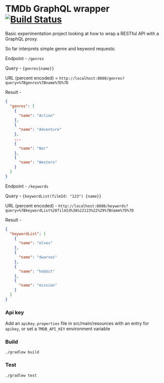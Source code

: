 # TMDb GraphQL wrapper [![Build Status](https://travis-ci.org/asherjames/tmdb-graphql-wrapper.svg?branch=master)](https://travis-ci.org/asherjames/tmdb-graphql-wrapper)
Basic experimentation project looking at how to wrap a RESTful API with a GraphQL proxy.
  
So far interprets simple genre and keyword requests:

Endpoint - `/genres`

Query - `{genres{name}}`

URL (percent encoded) = `http://localhost:8080/genres?query=%7Bgenres%7Bname%7D%7D`

Result - 
```json
{
  "genres": [
    {
      "name": "Action"
    },
    {
      "name": "Adventure"
    },
    ...
    {
      "name": "War"
    },
    {
      "name": "Western"
    }
  ]
}
```


Endpoint - `/keywords`

Query - `{keywordList(filmId: "123") {name}}`

URL (percent encoded) - `http://localhost:8080/keywords?query=%7BkeywordList%28filmId%3A%22123%22%29%7Bname%7D%7D`

Result - 
```json
{
  "keywordList": [
    {
      "name": "elves"
    },
    {
      "name": "dwarves"
    },
    {
      "name": "hobbit"
    },
    {
      "name": "mission"
    }
  ]
}
```

### Api key
Add an `apiKey.properties` file in src/main/resources with an entry for `apikey`, or set a `TMDB_API_KEY` environment variable

### Build

`./gradlew build`


### Test

`./gradlew test`
